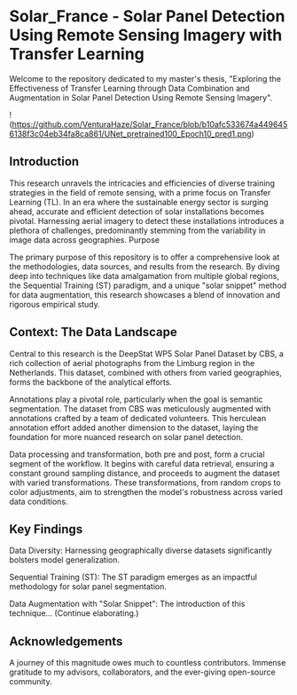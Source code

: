 # Solar_France - Solar Panel Detection Using Remote Sensing Imagery with Transfer Learning

Welcome to the repository dedicated to my master's thesis, "Exploring the Effectiveness of Transfer Learning through Data Combination and Augmentation in Solar Panel Detection Using Remote Sensing Imagery".

 !(https://github.com/VenturaHaze/Solar_France/blob/b10afc533674a4496456138f3c04eb34fa8ca861/UNet_pretrained100_Epoch10_pred1.png)


## Introduction

This research unravels the intricacies and efficiencies of diverse training strategies in the field of remote sensing, with a prime focus on Transfer Learning (TL). In an era where the sustainable energy sector is surging ahead, accurate and efficient detection of solar installations becomes pivotal. Harnessing aerial imagery to detect these installations introduces a plethora of challenges, predominantly stemming from the variability in image data across geographies.
Purpose

The primary purpose of this repository is to offer a comprehensive look at the methodologies, data sources, and results from the research. By diving deep into techniques like data amalgamation from multiple global regions, the Sequential Training (ST) paradigm, and a unique "solar snippet" method for data augmentation, this research showcases a blend of innovation and rigorous empirical study.

## Context: The Data Landscape

Central to this research is the DeepStat WP5 Solar Panel Dataset by CBS, a rich collection of aerial photographs from the Limburg region in the Netherlands. This dataset, combined with others from varied geographies, forms the backbone of the analytical efforts.

Annotations play a pivotal role, particularly when the goal is semantic segmentation. The dataset from CBS was meticulously augmented with annotations crafted by a team of dedicated volunteers. This herculean annotation effort added another dimension to the dataset, laying the foundation for more nuanced research on solar panel detection.

Data processing and transformation, both pre and post, form a crucial segment of the workflow. It begins with careful data retrieval, ensuring a constant ground sampling distance, and proceeds to augment the dataset with varied transformations. These transformations, from random crops to color adjustments, aim to strengthen the model's robustness across varied data conditions.

## Key Findings

Data Diversity: Harnessing geographically diverse datasets significantly bolsters model generalization.

Sequential Training (ST): The ST paradigm emerges as an impactful methodology for solar panel segmentation.

Data Augmentation with "Solar Snippet": The introduction of this technique... (Continue elaborating.)

## Acknowledgements

A journey of this magnitude owes much to countless contributors. Immense gratitude to my advisors, collaborators, and the ever-giving open-source community. 
